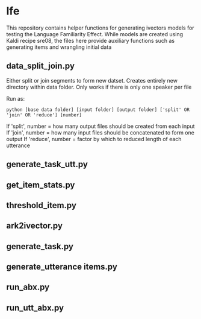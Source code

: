 # lfe

This repository contains helper functions for generating ivectors models for testing the Language Familiarity Effect.  While models are created using Kaldi recipe sre08, the files here provide auxiliary functions such as generating items and wrangling initial data

## data_split_join.py
Either split or join segments to form new datset.  Creates entirely new directory within data folder.  Only works if there is only one speaker per file

Run as: 
```
python [base data folder] [input folder] [output folder] ['split' OR 'join' OR 'reduce'] [number]
```
If 'split', number = how many output files should be created from each input
If 'join', number = how many input files should be concatenated to form one output
If 'reduce', number = factor by which to reduced length of each utterance

## generate_task_utt.py

## get_item_stats.py

## threshold_item.py

## ark2ivector.py

## generate_task.py

## generate_utterance items.py

## run_abx.py

## run_utt_abx.py
